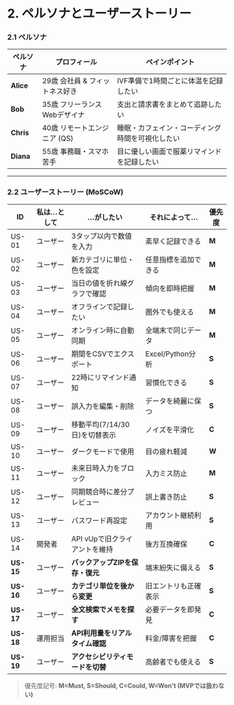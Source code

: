 # 2. ペルソナとユーザーストーリー

### 2.1 ペルソナ

| ペルソナ | プロフィール | ペインポイント |
|----------|-------------|----------------|
| **Alice** | 29歳 会社員 & フィットネス好き | IVF準備で1時間ごとに体温を記録したい |
| **Bob**   | 35歳 フリーランスWebデザイナ | 支出と請求書をまとめて追跡したい |
| **Chris** | 40歳 リモートエンジニア (QS) | 睡眠・カフェイン・コーディング時間を可視化したい |
| **Diana** | 55歳 事務職・スマホ苦手 | 目に優しい画面で服薬リマインドを記録したい |

---

### 2.2 ユーザーストーリー (MoSCoW)

| ID  | 私は…として | …がしたい | それによって… | 優先度 |
|-----|-------------|-----------|---------------|--------|
| US-01 | ユーザー | 3タップ以内で数値を入力 | 素早く記録できる | **M** |
| US-02 | ユーザー | 新カテゴリに単位・色を設定 | 任意指標を追加できる | **M** |
| US-03 | ユーザー | 当日の値を折れ線グラフで確認 | 傾向を即時把握 | **M** |
| US-04 | ユーザー | オフラインで記録したい | 圏外でも使える | **M** |
| US-05 | ユーザー | オンライン時に自動同期 | 全端末で同じデータ | **M** |
| US-06 | ユーザー | 期間をCSVでエクスポート | Excel/Python分析 | **S** |
| US-07 | ユーザー | 22時にリマインド通知 | 習慣化できる | **S** |
| US-08 | ユーザー | 誤入力を編集・削除 | データを綺麗に保つ | **S** |
| US-09 | ユーザー | 移動平均(7/14/30日)を切替表示 | ノイズを平滑化 | **C** |
| US-10 | ユーザー | ダークモードで使用 | 目の疲れ軽減 | **W** |
| US-11 | ユーザー | 未来日時入力をブロック | 入力ミス防止 | **M** |
| US-12 | ユーザー | 同期競合時に差分プレビュー | 誤上書き防止 | **S** |
| US-13 | ユーザー | パスワード再設定 | アカウント継続利用 | **S** |
| US-14 | 開発者 | API vUpで旧クライアントを維持 | 後方互換確保 | **C** |
| **US-15** | ユーザー | **バックアップZIPを保存・復元** | 端末紛失に備える | **S** |
| **US-16** | ユーザー | **カテゴリ単位を後から変更** | 旧エントリも正確表示 | **S** |
| **US-17** | ユーザー | **全文検索でメモを探す** | 必要データを即発見 | **C** |
| **US-18** | 運用担当 | **API利用量をリアルタイム確認** | 料金/障害を把握 | **C** |
| **US-19** | ユーザー | **アクセシビリティモードを切替** | 高齢者でも使える | **S** |

> 優先度記号: **M=Must, S=Should, C=Could, W=Won't (MVPでは扱わない)**
